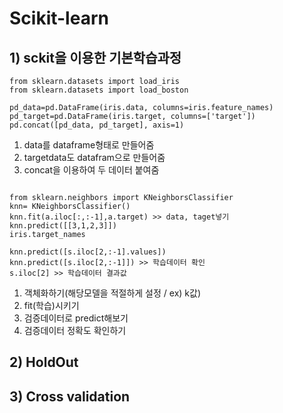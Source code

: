 # Scikit-learn


## 1) sckit을 이용한 기본학습과정

<pre><code>from sklearn.datasets import load_iris
from sklearn.datasets import load_boston

pd_data=pd.DataFrame(iris.data, columns=iris.feature_names)
pd_target=pd.DataFrame(iris.target, columns=['target'])
pd.concat([pd_data, pd_target], axis=1)
</pre></code>
1. data를 dataframe형태로 만들어줌<br>
2. targetdata도 datafram으로 만들어줌<br>
3. concat을 이용하여 두 데이터 붙여줌<br>

<pre><code>
from sklearn.neighbors import KNeighborsClassifier
knn= KNeighborsClassifier()
knn.fit(a.iloc[:,:-1],a.target) >> data, taget넣기 
knn.predict([[3,1,2,3]])
iris.target_names

knn.predict([s.iloc[2,:-1].values])
knn.predict([s.iloc[2,:-1]]) >> 학습데이터 확인
s.iloc[2] >> 학습데이터 결과값 
</code></pre>

1. 객체화하기(해당모델을 적절하게 설정 / ex) k값)<br>
2. fit(학습)시키기<br>
3. 검증데이터로 predict해보기<br>
4. 검증데이터 정확도 확인하기<br>

## 2) HoldOut

## 3) Cross validation